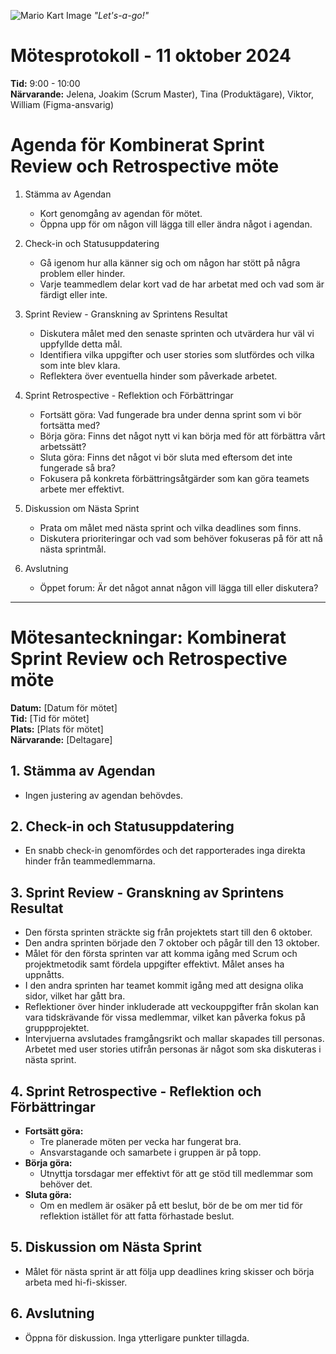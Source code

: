 ![Mario Kart Image](https://static0.gamerantimages.com/wordpress/wp-content/uploads/2022/12/mario-kart-64-fan-project-lets-gamers-play-racing-game-with-hd-graphics.jpg?q=50&fit=crop&w=1100&h=618&dpr=1.5)
_"Let's-a-go!"_

# Mötesprotokoll - 11 oktober 2024

**Tid:** 9:00 - 10:00  
**Närvarande:** Jelena, Joakim (Scrum Master), Tina (Produktägare), Viktor, William (Figma-ansvarig)

# Agenda för Kombinerat Sprint Review och Retrospective möte

1. Stämma av Agendan

   - Kort genomgång av agendan för mötet.
   - Öppna upp för om någon vill lägga till eller ändra något i agendan.

2. Check-in och Statusuppdatering

   - Gå igenom hur alla känner sig och om någon har stött på några problem eller hinder.
   - Varje teammedlem delar kort vad de har arbetat med och vad som är färdigt eller inte.

3. Sprint Review - Granskning av Sprintens Resultat

   - Diskutera målet med den senaste sprinten och utvärdera hur väl vi uppfyllde detta mål.
   - Identifiera vilka uppgifter och user stories som slutfördes och vilka som inte blev klara.
   - Reflektera över eventuella hinder som påverkade arbetet.

4. Sprint Retrospective - Reflektion och Förbättringar

   - Fortsätt göra: Vad fungerade bra under denna sprint som vi bör fortsätta med?
   - Börja göra: Finns det något nytt vi kan börja med för att förbättra vårt arbetssätt?
   - Sluta göra: Finns det något vi bör sluta med eftersom det inte fungerade så bra?
   - Fokusera på konkreta förbättringsåtgärder som kan göra teamets arbete mer effektivt.

5. Diskussion om Nästa Sprint

   - Prata om målet med nästa sprint och vilka deadlines som finns.
   - Diskutera prioriteringar och vad som behöver fokuseras på för att nå nästa sprintmål.

6. Avslutning
   - Öppet forum: Är det något annat någon vill lägga till eller diskutera?

---

# Mötesanteckningar: Kombinerat Sprint Review och Retrospective möte

**Datum:** [Datum för mötet]  
**Tid:** [Tid för mötet]  
**Plats:** [Plats för mötet]  
**Närvarande:** [Deltagare]

## 1. Stämma av Agendan

- Ingen justering av agendan behövdes.

## 2. Check-in och Statusuppdatering

- En snabb check-in genomfördes och det rapporterades inga direkta hinder från teammedlemmarna.

## 3. Sprint Review - Granskning av Sprintens Resultat

- Den första sprinten sträckte sig från projektets start till den 6 oktober.
- Den andra sprinten började den 7 oktober och pågår till den 13 oktober.
- Målet för den första sprinten var att komma igång med Scrum och projektmetodik samt fördela uppgifter effektivt. Målet anses ha uppnåtts.
- I den andra sprinten har teamet kommit igång med att designa olika sidor, vilket har gått bra.
- Reflektioner över hinder inkluderade att veckouppgifter från skolan kan vara tidskrävande för vissa medlemmar, vilket kan påverka fokus på gruppprojektet.
- Intervjuerna avslutades framgångsrikt och mallar skapades till personas. Arbetet med user stories utifrån personas är något som ska diskuteras i nästa sprint.

## 4. Sprint Retrospective - Reflektion och Förbättringar

- **Fortsätt göra:**
  - Tre planerade möten per vecka har fungerat bra.
  - Ansvarstagande och samarbete i gruppen är på topp.
- **Börja göra:**
  - Utnyttja torsdagar mer effektivt för att ge stöd till medlemmar som behöver det.
- **Sluta göra:**
  - Om en medlem är osäker på ett beslut, bör de be om mer tid för reflektion istället för att fatta förhastade beslut.

## 5. Diskussion om Nästa Sprint

- Målet för nästa sprint är att följa upp deadlines kring skisser och börja arbeta med hi-fi-skisser.

## 6. Avslutning

- Öppna för diskussion. Inga ytterligare punkter tillagda.
